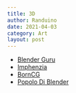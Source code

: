 ```yaml
---
title: 3D
author: Randuino
date: 2021-04-03
category: Art
layout: post
---
```


- <a href="https://www.youtube.com/user/AndrewPPrice" target="_blank">Blender Guru</a>
- <a href="https://www.youtube.com/user/ImphenziaMusic" target="_blank">Imphenzia</a>
- <a href="https://www.youtube.com/user/cgboorman" target="_blank">BornCG</a>
- <a href="https://www.youtube.com/c/PopoloDiBlender" target="_blank">Popolo Di Blender</a>
